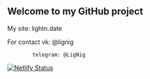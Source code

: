 ## Welcome to my GitHub project

My site: lightn.date

For contact vk: @lignig

            telegram: @LigNig
      
[![Netlify Status](https://api.netlify.com/api/v1/badges/078cf25c-d3b8-439d-a28d-48ab6d1fd532/deploy-status)](https://app.netlify.com/sites/lightn/deploys)
